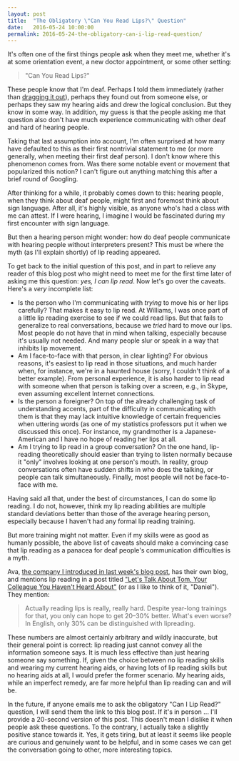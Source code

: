 ```yaml
---
layout: post
title:  "The Obligatory \"Can You Read Lips?\" Question"
date:   2016-05-24 10:00:00
permalink: 2016-05-24-the-obligatory-can-i-lip-read-question/
---
```


It's often one of the first things people ask when they meet me, whether it's at some orientation
event, a new doctor appointment, or some other setting:

> "Can You Read Lips?"

These people know that I'm deaf. Perhaps I told them immediately (rather than [dragging it out][3]),
perhaps they found out from someone else, or perhaps they saw my hearing aids and drew the logical
conclusion. But they know in some way. In addition, my guess is that the people asking me that
question also don't have much experience communicating with other deaf and hard of hearing people.

Taking that last assumption into account, I'm often surprised at how many have defaulted to this as
their first nontrivial statement to me (or more generally, when meeting their first deaf person). I
don't know where this phenomenon comes from. Was there some notable event or movement that
popularized this notion?  I can't figure out anything matching this after a brief round of Googling. 

After thinking for a while, it probably comes down to this: hearing people, when they think about
deaf people, might first and foremost think about sign language. After all, it's highly visible, as
anyone who's had a class with me can attest. If I were hearing, I imagine I would be fascinated
during my first encounter with sign language.

But then a hearing person might wonder: how do deaf people communicate with hearing people without
interpreters present? This must be where the myth (as I'll explain shortly) of lip reading
appeared.

To get back to the initial question of this post, and in part to relieve any reader of this blog
post who might need to meet me for the first time later of asking me this question: *yes, I can lip
read*. Now let's go over the caveats. Here's a *very* incomplete list:

- Is the person who I'm communicating with *trying* to move his or her lips carefully? That makes it
  easy to lip read.  At Williams, I was once part of a little lip reading exercise to see if we
  could read lips. But that fails to generalize to real conversations, because we *tried* hard to
  move our lips. Most people do not have that in mind when talking, especially because it's usually
  not needed. And many people slur or speak in a way that inhibits lip movement.
- Am I face-to-face with that person, in clear lighting? For obvious reasons, it's easiest to
  lip read in those situations, and much harder when, for instance, we're in a haunted house (sorry,
  I couldn't think of a better example). From personal experience, it is also harder to lip read
  with someone when that person is talking over a screen, e.g., in Skype, even assuming excellent
  Internet connections.
- Is the person a foreigner? On top of the already challenging task of understanding accents, part
  of the difficulty in communicating with them is that they may lack intuitive knowledge of certain
  frequencies when uttering words (as one of my statistics professors put it when we discussed this
  once).  For instance, my grandmother is a Japanese-American and I have no hope of reading her lips
  at all.
- Am I trying to lip read in a group conversation? On the one hand, lip-reading theoretically should
  easier than trying to listen normally because it "only" involves looking at one person's mouth. In
  reality, group conversations often have sudden shifts in who does the talking, or people can talk
  simultaneously. Finally, most people will not be face-to-face with me.

Having said all that, under the best of circumstances, I can do some lip reading. I do not, however,
think my lip reading abilities are multiple standard deviations better than those of the average
hearing person, especially because I haven't had any formal lip reading training.

But more training might not matter. Even if my skills were as good as humanly possible, the above
list of caveats should make a convincing case that lip reading as a panacea for deaf people's
communication difficulties is a myth.

Ava, [the company I introduced in last week's blog post][1], has their own blog, and mentions lip
reading in a post titled ["Let's Talk About Tom, Your Colleague You Haven't Heard About"][2] (or as
I like to think of it, "Daniel"). They mention:

> Actually reading lips is really, really hard. Despite year-long trainings for that, you only can
> hope to get 20–30% better. What's even worse? In English, only 30% can be distinguished with
> lipreading. 

These numbers are almost certainly arbitrary and wildly inaccurate, but their general point is
correct: lip reading just cannot convey all the information someone says. It is much less effective
than just hearing someone say something. If, given the choice between no lip reading skills and
wearing my current hearing aids, or having lots of lip reading skills but no hearing aids at all, I
would prefer the former scenario. My hearing aids, while an imperfect remedy, are far more helpful
than lip reading can and will be.
 
In the future, if anyone emails me to ask the obligatory "Can I Lip Read?" question, I will send
them the link to this blog post. If it's in person ... I'll provide a 20-second version of this
post. This doesn't mean I dislike it when people ask these questions. To the contrary, I actually
take a slightly positive stance towards it. Yes, it gets tiring, but at least it seems like people
are curious and genuinely want to be helpful, and in some cases we can get the conversation going to
other, more interesting topics.

[1]:http://danieltakeshi.github.io/2016-05-15-ava-communication-beyond-barriers/
[2]:https://blog.ava.me/lets-talk-about-tom-your-colleague-you-havent-heard-from-783628367086#.21qrxno6a
[3]:http://danieltakeshi.github.io/2015-06-20-advocate-for-yourself/
